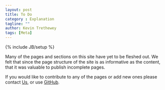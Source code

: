 ```yaml
---
layout: post
title: To Do
category : Explanation
tagline: ""
author: Kevin Trethewey
tags: [Meta]
---
```

{% include JB/setup %}

Many of the pages and sections on this site have yet to be fleshed out. We felt that since the page structure of the site is as informative as the content, that it was valuable to publish incomplete pages.

If you would like to contribute to any of the pages or add new ones please contact [Us](mailto:spine@driven.email), or use [GitHub](https://github.com/SpineModel/spinemodel.github.io).